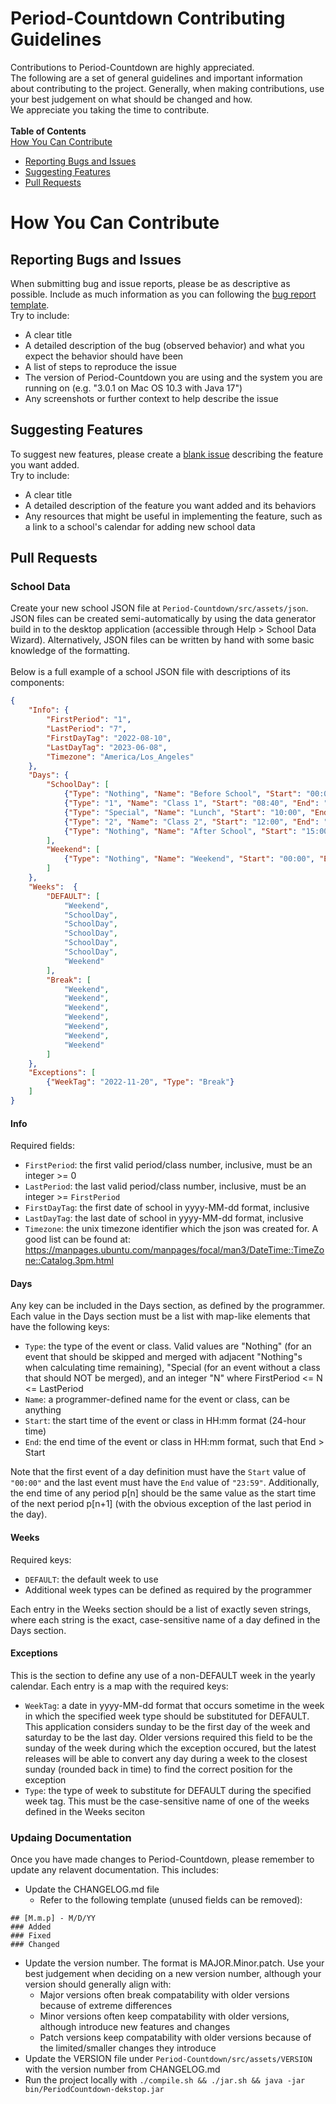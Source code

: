 # Period-Countdown Contributing Guidelines
Contributions to Period-Countdown are highly appreciated. \
The following are a set of general guidelines and important information about contributing to the
project. Generally, when making contributions, use your best judgement on what should be changed
and how. \
We appreciate you taking the time to contribute. \
\
**Table of Contents** \
[How You Can Contribute](#how-you-can-contribute)
* [Reporting Bugs and Issues](#reporting-bugs-and-issues)
* [Suggesting Features](#suggesting-features)
* [Pull Requests](#pull-requests)


# How You Can Contribute

## Reporting Bugs and Issues
When submitting bug and issue reports, please be as descriptive as possible. Include as much
information as you can following the [bug report template](https://github.com/JonathanUhler/Period-Countdown/issues/new?assignees=&labels=bug&template=bug-report.md&title=%5BBug%5D+). \
Try to include:
* A clear title
* A detailed description of the bug (observed behavior) and what you expect the behavior should
  have been
* A list of steps to reproduce the issue
* The version of Period-Countdown you are using and the system you are running on (e.g. "3.0.1 on 
  Mac OS 10.3 with Java 17")
* Any screenshots or further context to help describe the issue

## Suggesting Features
To suggest new features, please create a
[blank issue](https://github.com/JonathanUhler/Period-Countdown/issues/new) describing the feature
you want added. \
Try to include:
* A clear title
* A detailed description of the feature you want added and its behaviors
* Any resources that might be useful in implementing the feature, such as a link to a school's
  calendar for adding new school data

## Pull Requests
### School Data
Create your new school JSON file at `Period-Countdown/src/assets/json`. JSON files can be created
semi-automatically by using the data generator build in to the desktop application (accessible
through Help > School Data Wizard). Alternatively, JSON files can be written by hand with some
basic knowledge of the formatting. \
\
Below is a full example of a school JSON file with descriptions of its components:
```json
{
    "Info": {
        "FirstPeriod": "1",
        "LastPeriod": "7",
        "FirstDayTag": "2022-08-10",
        "LastDayTag": "2023-06-08",
        "Timezone": "America/Los_Angeles"
    },
    "Days": {
        "SchoolDay": [
            {"Type": "Nothing", "Name": "Before School", "Start": "00:00", "End": "08:40"},
            {"Type": "1", "Name": "Class 1", "Start": "08:40", "End": "10:00"},
            {"Type": "Special", "Name": "Lunch", "Start": "10:00", "End": "12:00"},
            {"Type": "2", "Name": "Class 2", "Start": "12:00", "End": "15:00"},
            {"Type": "Nothing", "Name": "After School", "Start": "15:00", "End": "23:59"}
        ],
        "Weekend": [
            {"Type": "Nothing", "Name": "Weekend", "Start": "00:00", "End": "23:59"}
        ]
    },
    "Weeks":  {
        "DEFAULT": [
            "Weekend",
            "SchoolDay",
            "SchoolDay",
            "SchoolDay",
            "SchoolDay",
            "SchoolDay",
            "Weekend"
        ],
        "Break": [
            "Weekend",
            "Weekend",
            "Weekend",
            "Weekend",
            "Weekend",
            "Weekend",
            "Weekend"
        ]
    },
    "Exceptions": [
        {"WeekTag": "2022-11-20", "Type": "Break"}
    ]
}
```

#### Info
Required fields:
* `FirstPeriod`: the first valid period/class number, inclusive, must be an integer >= 0
* `LastPeriod`: the last valid period/class number, inclusive, must be an integer >= `FirstPeriod`
* `FirstDayTag`: the first date of school in yyyy-MM-dd format, inclusive
* `LastDayTag`: the last date of school in yyyy-MM-dd format, inclusive
* `Timezone`: the unix timezone identifier which the json was created for. A good list can be found
  at: https://manpages.ubuntu.com/manpages/focal/man3/DateTime::TimeZone::Catalog.3pm.html

#### Days
Any key can be included in the Days section, as defined by the programmer. Each value in the Days
section must be a list with map-like elements that have the following keys:
* `Type`: the type of the event or class. Valid values are "Nothing" (for an event that should be
  skipped and merged with adjacent "Nothing"s when calculating time remaining), "Special (for an
  event without a class that should NOT be merged), and an integer "N" where
  FirstPeriod <= N <= LastPeriod
* `Name`: a programmer-defined name for the event or class, can be anything
* `Start`: the start time of the event or class in HH:mm format (24-hour time)
* `End`: the end time of the event or class in HH:mm format, such that End > Start

Note that the first event of a day definition must have the `Start` value of `"00:00"` and the
last event must have the `End` value of `"23:59"`. Additionally, the end time of any period p[n]
should be the same value as the start time of the next period p[n+1] (with the obvious exception
of the last period in the day).

#### Weeks
Required keys:
* `DEFAULT`: the default week to use
* Additional week types can be defined as required by the programmer

Each entry in the Weeks section should be a list of exactly seven strings, where each string is
the exact, case-sensitive name of a day defined in the Days section.

#### Exceptions
This is the section to define any use of a non-DEFAULT week in the yearly calendar. Each
entry is a map with the required keys:
* `WeekTag`: a date in yyyy-MM-dd format that occurs sometime in the week in which the specified
  week type should be substituted for DEFAULT. This application considers sunday to be the first
  day of the week and saturday to be the last day. Older versions required this field to be
  the sunday of the week during which the exception occured, but the latest releases will be able
  to convert any day during a week to the closest sunday (rounded back in time) to find the
  correct position for the exception
* `Type`: the type of week to substitute for DEFAULT during the specified week tag. This must be
  the case-sensitive name of one of the weeks defined in the Weeks seciton

### Updaing Documentation
Once you have made changes to Period-Countdown, please remember to update any relavent
documentation. This includes:
* Update the CHANGELOG.md file
  * Refer to the following template (unused fields can be removed):
```
## [M.m.p] - M/D/YY
### Added
### Fixed
### Changed
```
* Update the version number. The format is MAJOR.Minor.patch. Use your best judgement when
  deciding on a new version number, although your version should generally align with:
  * Major versions often break compatability with older versions because of extreme differences
  * Minor versions often keep compatability with older versions, although introduce new features
    and changes
  * Patch versions keep compatability with older versions because of the limited/smaller changes
	they introduce
* Update the VERSION file under `Period-Countdown/src/assets/VERSION` with the version number
  from CHANGELOG.md
* Run the project locally with
  `./compile.sh && ./jar.sh && java -jar bin/PeriodCountdown-dekstop.jar`